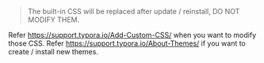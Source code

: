 > The built-in CSS will be replaced after update / reinstall, DO NOT MODIFY THEM.

Refer https://support.typora.io/Add-Custom-CSS/ when you want to modify those CSS.
Refer https://support.typora.io/About-Themes/ if you want to create / install new themes. 